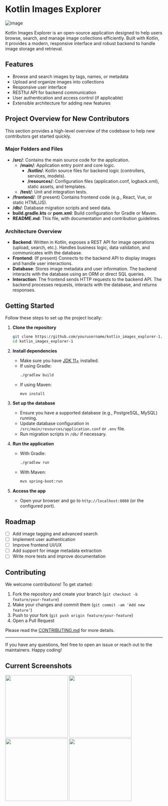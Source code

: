 # Kotlin Images Explorer

![image](https://github.com/user-attachments/assets/6a5e0948-b439-438e-a100-e7c33a1f5d2c)

Kotlin Images Explorer is an open-source application designed to help users browse, search, and manage image collections efficiently. Built with Kotlin, it provides a modern, responsive interface and robust backend to handle image storage and retrieval.

## Features

- Browse and search images by tags, names, or metadata
- Upload and organize images into collections
- Responsive user interface
- RESTful API for backend communication
- User authentication and access control (if applicable)
- Extensible architecture for adding new features

## Project Overview for New Contributors

This section provides a high-level overview of the codebase to help new contributors get started quickly.

### Major Folders and Files

- **/src/**: Contains the main source code for the application.
  - **/main/**: Application entry point and core logic.
    - **/kotlin/**: Kotlin source files for backend logic (controllers, services, models).
    - **/resources/**: Configuration files (application.conf, logback.xml), static assets, and templates.
  - **/test/**: Unit and integration tests.
- **/frontend/**: (If present) Contains frontend code (e.g., React, Vue, or static HTML/JS).
- **/db/**: Database migration scripts and seed data.
- **build.gradle.kts** or **pom.xml**: Build configuration for Gradle or Maven.
- **README.md**: This file, with documentation and contribution guidelines.

### Architecture Overview

- **Backend**: Written in Kotlin, exposes a REST API for image operations (upload, search, etc.). Handles business logic, data validation, and communicates with the database.
- **Frontend**: (If present) Connects to the backend API to display images and handle user interactions.
- **Database**: Stores image metadata and user information. The backend interacts with the database using an ORM or direct SQL queries.
- **Interaction**: The frontend sends HTTP requests to the backend API. The backend processes requests, interacts with the database, and returns responses.

## Getting Started

Follow these steps to set up the project locally:

1. **Clone the repository**
   ```sh
   git clone https://github.com/yourusername/kotlin_images_explorer-1.git
   cd kotlin_images_explorer-1
   ```

2. **Install dependencies**
   - Make sure you have [JDK 11+](https://adoptopenjdk.net/) installed.
   - If using Gradle:
     ```sh
     ./gradlew build
     ```
   - If using Maven:
     ```sh
     mvn install
     ```

3. **Set up the database**
   - Ensure you have a supported database (e.g., PostgreSQL, MySQL) running.
   - Update database configuration in `/src/main/resources/application.conf` or `.env` file.
   - Run migration scripts in `/db/` if necessary.

4. **Run the application**
   - With Gradle:
     ```sh
     ./gradlew run
     ```
   - With Maven:
     ```sh
     mvn spring-boot:run
     ```

5. **Access the app**
   - Open your browser and go to `http://localhost:8080` (or the configured port).

## Roadmap

- [ ] Add image tagging and advanced search
- [ ] Implement user authentication
- [ ] Improve frontend UI/UX
- [ ] Add support for image metadata extraction
- [ ] Write more tests and improve documentation

## Contributing

We welcome contributions! To get started:

1. Fork the repository and create your branch (`git checkout -b feature/your-feature`)
2. Make your changes and commit them (`git commit -am 'Add new feature'`)
3. Push to your fork (`git push origin feature/your-feature`)
4. Open a Pull Request

Please read the [CONTRIBUTING.md](CONTRIBUTING.md) for more details.

---

If you have any questions, feel free to open an issue or reach out to the maintainers. Happy coding!

## Current Screenshots

<img src="https://github.com/user-attachments/assets/9b2fa3f0-cfa4-462c-9a09-eb0fb7f1944d" width="200px" />
<img src="https://github.com/user-attachments/assets/c475165b-3d47-41b1-b91b-c4fb6e6a7822" width="200px" />
<img src="https://github.com/user-attachments/assets/f437a0e9-e299-41e9-b493-fd86d0ad9133" width="200px" />
<img src="https://github.com/user-attachments/assets/ace0d3e8-83ec-46f1-a139-e74a4be5e298" width="200px" />


